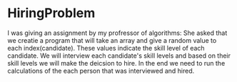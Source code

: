 # HiringProblem
I was giving an assignment by my profressor of algorithms: She asked that we creatie a program that will take an array and give a random value to each index(candidate).
These values indicate the skill level of each candidate.  We will interview each candidate's skill levels and based on their skill levels we will make the deicsion to hire. 
In the end we need to run the calculations of the each person that was interviewed and hired. 
